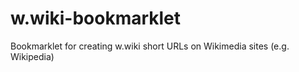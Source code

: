 # w.wiki-bookmarklet
Bookmarklet for creating w.wiki short URLs on Wikimedia sites (e.g. Wikipedia)
